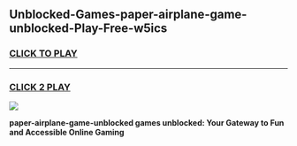 
## Unblocked-Games-paper-airplane-game-unblocked-Play-Free-w5ics
<h3>
<a href="https://premium76.site?title=paper-airplane-game-unblocked&ref=19M">CLICK TO PLAY</a></h3>
<hr>

<h3>
<a href="https://premium76.site?title=paper-airplane-game-unblocked&ref=19M">CLICK 2 PLAY</a>
  
</h3>

<a href="https://premium76.site?title=paper-airplane-game-unblocked&ref=19M"><img src="https://clearcache.store/games.png"></a>


**paper-airplane-game-unblocked games unblocked: Your Gateway to Fun and Accessible Online Gaming**
